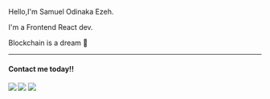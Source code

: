 <p>Hello,I'm Samuel Odinaka Ezeh.</p>
<p>I'm a Frontend React dev.</p>
<p>Blockchain is a dream 🤞</p>

<hr/>
<div>
    <h4>Contact me today!!<h4/>
<a>
    <img src="https://encrypted-tbn0.gstatic.com/images?q=tbn:ANd9GcSj3t1Nyhoapx86CwONIjRxk5GfeEfD14BQ-dXHB-Hc5g&s "/>
</a>
 
<a>
<img src = "https://encrypted-tbn0.gstatic.com/images?q=tbn:ANd9GcRjTRbbEHOrk1lKjICcrA2TsPzQDGIw33vYNYPcKki6vQ&s "/>
</a>

<a>
<img src = "[https://encrypted-tbn0.gstatic.com/images?q=tbn:ANd9GcRjTRbbEHOrk1lKjICcrA2TsPzQDGIw33vYNYPcKki6vQ&s](https://encrypted-tbn0.gstatic.com/images?q=tbn:ANd9GcTCcKHdcsAbR266G3NJxfU8tZ0XFOT3o6cAsz7OrDMm&s)https://encrypted-tbn0.gstatic.com/images?q=tbn:ANd9GcTCcKHdcsAbR266G3NJxfU8tZ0XFOT3o6cAsz7OrDMm&s "/>
</a>

</div>
